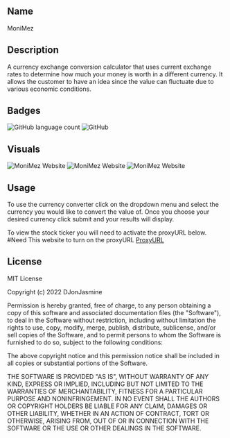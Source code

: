 ## Name

MoniMez
## Description

A currency exchange conversion calculator that uses current exchange rates to determine how much your money is worth in a different currency. It allows the customer to have an idea since the value can fluctuate due to various economic conditions.

## Badges

<img alt="GitHub language count" src="https://img.shields.io/github/languages/count/DJonJasmine/Generate-A-Unique-Password">

<img alt="GitHub" src="https://img.shields.io/github/license/DJonJasmine/Generate-A-Unique-Password">

## Visuals

![MoniMez Website](https://github.com/ColtonWilson/MoniMez/blob/main/assets/Screenshot%202022-12-11%20180911.png)
![MoniMez Website](https://github.com/ColtonWilson/MoniMez/blob/main/assets/Screenshot%202022-12-11%20181032.png)
![MoniMez Website](https://github.com/ColtonWilson/MoniMez/blob/main/assets/Screenshot%202022-12-11%20181043.png)

## Usage

To use the currency converter click on the dropdown menu and select the currency you would like to convert the value of. Once you choose your desired currency click submit and your results will display.

To view the stock ticker you will need to activate the proxyURL below.
#Need This
website to turn on the proxyURL <a href="https://cors-anywhere.herokuapp.com/corsdemo">ProxyURL</a>
## License

MIT License

Copyright (c) 2022 DJonJasmine

Permission is hereby granted, free of charge, to any person obtaining a copy
of this software and associated documentation files (the "Software"), to deal
in the Software without restriction, including without limitation the rights
to use, copy, modify, merge, publish, distribute, sublicense, and/or sell
copies of the Software, and to permit persons to whom the Software is
furnished to do so, subject to the following conditions:

The above copyright notice and this permission notice shall be included in all
copies or substantial portions of the Software.

THE SOFTWARE IS PROVIDED "AS IS", WITHOUT WARRANTY OF ANY KIND, EXPRESS OR
IMPLIED, INCLUDING BUT NOT LIMITED TO THE WARRANTIES OF MERCHANTABILITY,
FITNESS FOR A PARTICULAR PURPOSE AND NONINFRINGEMENT. IN NO EVENT SHALL THE
AUTHORS OR COPYRIGHT HOLDERS BE LIABLE FOR ANY CLAIM, DAMAGES OR OTHER
LIABILITY, WHETHER IN AN ACTION OF CONTRACT, TORT OR OTHERWISE, ARISING FROM,
OUT OF OR IN CONNECTION WITH THE SOFTWARE OR THE USE OR OTHER DEALINGS IN THE
SOFTWARE.

